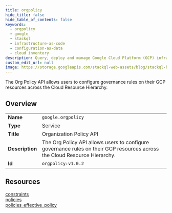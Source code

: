 ```yaml
---
title: orgpolicy
hide_title: false
hide_table_of_contents: false
keywords:
  - orgpolicy
  - google
  - stackql
  - infrastructure-as-code
  - configuration-as-data
  - cloud inventory
description: Query, deploy and manage Google Cloud Platform (GCP) infrastructure and resources using SQL
custom_edit_url: null
image: https://storage.googleapis.com/stackql-web-assets/blog/stackql-blog-post-featured-image.png
---
```

The Org Policy API allows users to configure governance rules on their GCP resources across the Cloud Resource Hierarchy.  
    

## Overview
<table><tbody>
<tr><td><b>Name</b></td><td><code>google.orgpolicy</code></td></tr>
<tr><td><b>Type</b></td><td>Service</td></tr>
<tr><td><b>Title</b></td><td>Organization Policy API</td></tr>
<tr><td><b>Description</b></td><td>The Org Policy API allows users to configure governance rules on their GCP resources across the Cloud Resource Hierarchy.</td></tr>
<tr><td><b>Id</b></td><td><code>orgpolicy:v1.0.2</code></td></tr>
</tbody></table>

## Resources
<div class="row">
<div class="providerDocColumn">
<a href="/providers/google/orgpolicy/constraints/">constraints</a><br />
<a href="/providers/google/orgpolicy/policies/">policies</a><br />
</div>
<div class="providerDocColumn">
<a href="/providers/google/orgpolicy/policies_effective_policy/">policies_effective_policy</a><br />
</div>
</div>
